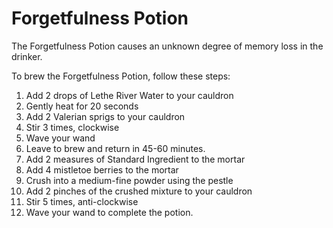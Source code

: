 # Forgetfulness Potion  
The Forgetfulness Potion causes an unknown degree of memory loss in the drinker.  
  
To brew the Forgetfulness Potion, follow these steps:  
  
  
1. Add 2 drops of Lethe River Water to your cauldron  
2. Gently heat for 20 seconds  
3. Add 2 Valerian sprigs to your cauldron  
4. Stir 3 times, clockwise  
5. Wave your wand  
6. Leave to brew and return in 45-60 minutes.  
7. Add 2 measures of Standard Ingredient to the mortar  
8. Add 4 mistletoe berries to the mortar  
9. Crush into a medium-fine powder using the pestle  
10. Add 2 pinches of the crushed mixture to your cauldron  
11. Stir 5 times, anti-clockwise  
12. Wave your wand to complete the potion.  
  
  
